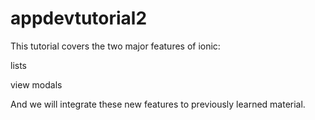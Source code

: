 appdevtutorial2
===============

<p>This tutorial covers the two major features of ionic:</p>
<p>lists</p>
<p>view modals</p>
<p>And we will integrate these new features to previously learned material.</p>